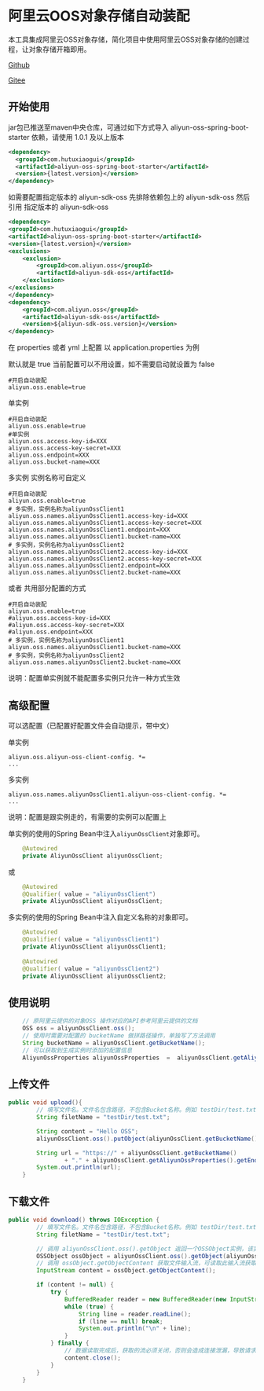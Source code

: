 # 阿里云OOS对象存储自动装配
本工具集成阿里云OSS对象存储，简化项目中使用阿里云OSS对象存储的创建过程，让对象存储开箱即用。

[Github](https://github.com/hutuxiaogui/aliyun-oss-spring-boot-starter)

[Gitee](https://gitee.com/hutuxiaogui/aliyun-oss-spring-boot-starter)

## 开始使用
jar包已推送至maven中央仓库，可通过如下方式导入 aliyun-oss-spring-boot-starter 依赖，请使用 1.0.1 及以上版本

```xml
<dependency>
  <groupId>com.hutuxiaogui</groupId>
  <artifactId>aliyun-oss-spring-boot-starter</artifactId>
  <version>{latest.version}</version>
</dependency>
```
如需要配置指定版本的 aliyun-sdk-oss 先排除依赖包上的 aliyun-sdk-oss 然后引用 指定版本的 aliyun-sdk-oss
```xml
<dependency>
<groupId>com.hutuxiaogui</groupId>
<artifactId>aliyun-oss-spring-boot-starter</artifactId>
<version>{latest.version}</version>
<exclusions>
    <exclusion>
        <groupId>com.aliyun.oss</groupId>
        <artifactId>aliyun-sdk-oss</artifactId>
    </exclusion>
</exclusions>
</dependency>
<dependency>
    <groupId>com.aliyun.oss</groupId>
    <artifactId>aliyun-sdk-oss</artifactId>
    <version>${aliyun-sdk-oss.version}</version>
</dependency>
```

在 properties 或者 yml 上配置
以 application.properties 为例

默认就是 true 当前配置可以不用设置，如不需要启动就设置为 false
```properties
#开启自动装配
aliyun.oss.enable=true
```

单实例
```properties
#开启自动装配
aliyun.oss.enable=true
#单实例
aliyun.oss.access-key-id=XXX
aliyun.oss.access-key-secret=XXX
aliyun.oss.endpoint=XXX
aliyun.oss.bucket-name=XXX
```
多实例 实例名称可自定义
```properties
#开启自动装配
aliyun.oss.enable=true
# 多实例，实例名称为aliyunOssClient1
aliyun.oss.names.aliyunOssClient1.access-key-id=XXX
aliyun.oss.names.aliyunOssClient1.access-key-secret=XXX
aliyun.oss.names.aliyunOssClient1.endpoint=XXX
aliyun.oss.names.aliyunOssClient1.bucket-name=XXX
# 多实例，实例名称为aliyunOssClient2
aliyun.oss.names.aliyunOssClient2.access-key-id=XXX
aliyun.oss.names.aliyunOssClient2.access-key-secret=XXX
aliyun.oss.names.aliyunOssClient2.endpoint=XXX
aliyun.oss.names.aliyunOssClient2.bucket-name=XXX
```
或者 共用部分配置的方式
```properties
#开启自动装配
aliyun.oss.enable=true
#aliyun.oss.access-key-id=XXX
#aliyun.oss.access-key-secret=XXX
#aliyun.oss.endpoint=XXX
# 多实例，实例名称为aliyunOssClient1
aliyun.oss.names.aliyunOssClient1.bucket-name=XXX
# 多实例，实例名称为aliyunOssClient2
aliyun.oss.names.aliyunOssClient2.bucket-name=XXX
```
说明：配置单实例就不能配置多实例只允许一种方式生效



## 高级配置

可以选配置（已配置好配置文件会自动提示，带中文） 

单实例
```properties
aliyun.oss.aliyun-oss-client-config. *=
...
```

多实例
```properties
aliyun.oss.names.aliyunOssClient1.aliyun-oss-client-config. *=
...
```
说明：配置是跟实例走的，有需要的实例可以配置上

单实例的使用的Spring Bean中注入`aliyunOssClient`对象即可。
```java
    @Autowired
    private AliyunOssClient aliyunOssClient;
```
或
```java
    @Autowired
    @Qualifier( value = "aliyunOssClient")
    private AliyunOssClient aliyunOssClient;
```

多实例的使用的Spring Bean中注入自定义名称的对象即可。
```java
    @Autowired
    @Qualifier( value = "aliyunOssClient1")
    private AliyunOssClient aliyunOssClient1;
    
    @Autowired
    @Qualifier( value = "aliyunOssClient2")
    private AliyunOssClient aliyunOssClient2;
```
## 使用说明
```java
    // 原阿里云提供的对象OSS 操作对应的API参考阿里云提供的文档
    OSS oss = aliyunOssClient.oss();
    // 使用时需要对配置的 bucketName 做拼路径操作，单独写了方法调用
    String bucketName = aliyunOssClient.getBucketName();
    // 可以获取到生成实例时添加的配置信息
    AliyunOssProperties aliyunOssProperties  =  aliyunOssClient.getAliyunOssProperties();
```

## 上传文件
```java
public void upload(){
        // 填写文件名。文件名包含路径，不包含Bucket名称。例如 testDir/test.txt。
        String filetName = "testDir/test.txt";

        String content = "Hello OSS";
        aliyunOssClient.oss().putObject(aliyunOssClient.getBucketName(), filetName, new ByteArrayInputStream(content.getBytes()));

        String url = "https://" + aliyunOssClient.getBucketName()
                + "." + aliyunOssClient.getAliyunOssProperties().getEndpoint() + "/" + filetName;
        System.out.println(url);
    }
```
## 下载文件
```java
public void download() throws IOException {
        // 填写文件名。文件名包含路径，不包含Bucket名称。例如 testDir/test.txt。
        String filetName = "testDir/test.txt";

        // 调用 aliyunOssClient.oss().getObject 返回一个OSSObject实例，该实例包含文件内容及文件元信息。
        OSSObject ossObject = aliyunOssClient.oss().getObject(aliyunOssClient.getBucketName(), filetName);
        // 调用 ossObject.getObjectContent 获取文件输入流，可读取此输入流获取其内容。
        InputStream content = ossObject.getObjectContent();

        if (content != null) {
            try {
                BufferedReader reader = new BufferedReader(new InputStreamReader(content));
                while (true) {
                    String line = reader.readLine();
                    if (line == null) break;
                    System.out.println("\n" + line);
                }
            } finally {
                // 数据读取完成后，获取的流必须关闭，否则会造成连接泄漏，导致请求无连接可用，程序无法正常工作。
                content.close();
            }
        }
    }
```





